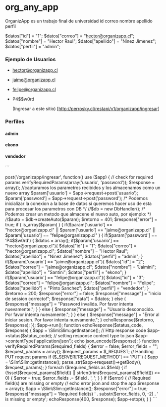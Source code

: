 # org_any_app

OrganizApp es un trabajo final de universidad
id
correo
nombre
apellido
perfil




   $datos["id"] = "1";
                    $datos["correo"] = "hector@organizapp.cl";
                    $datos["nombre"] = "Hector Raul";
                    $datos["apellido"] = "Ninez Jimenez";
                    $datos["perfil"] = "admin";
### Ejemplo de Usuarios

 - hector@organizapp.cl
 - jaime@organizapp.cl
 - felipe@organizapp.cl
	
	
	
 - P4$$w0rd
  
	(Ingresar a este sitio) [http://perrosky.cl/restapi/v1/organizapp/ingresar]
	
### Perfiles

#### admin
#### ekono
#### vendedor



´´´
<?php
include_once '../include/Config.php';
require '../libs/Slim/Slim.php';

\Slim\Slim::registerAutoloader();

$app = new \Slim\Slim();


$app->post('/organizapp/ingresar', function() use ($app) {
    // check for required params
    verifyRequiredParams(array('usuario', 'password'));
     
    $response = array();
    
    //capturamos los parametros recibidos y los almacenamos como un nuevo array
    $param['usuario'] = $app->request->post('usuario');
    $param['password'] = $app->request->post('password');
    
     
    /* Podemos inicializar la conexion a la base de datos si queremos hacer uso de esta para procesar los parametros con DB */
    //$db = new DbHandler();
     
    /* Podemos crear un metodo que almacene el nuevo auto, por ejemplo: */
    //$auto = $db->createAuto($param);
     
    $retorno = 401;
    $response["error"] = true;
    
    if ( is_array($param) ) {
        
        if($param['usuario'] == "hector@organizapp.cl" ||
           $param['usuario'] == "jaime@organizapp.cl" ||
           $param['usuario'] == "felipe@organizapp.cl" ) {
               
            if($param['password'] == 'P4$$w0rd') {
                
                $datos = array();
                
                if($param['usuario'] == "hector@organizapp.cl"){
                    $datos["id"] = "1";
                    $datos["correo"] = "hector@organizapp.cl";
                    $datos["nombre"] = "Hector Raul";
                    $datos["apellido"] = "Ninez Jimenez";
                    $datos["perfil"] = "admin";
                }
                
                if($param['usuario'] == "jaime@organizapp.cl"){
                    $datos["id"] = "2";
                    $datos["correo"] = "jaime@organizapp.cl";
                    $datos["nombre"] = "Jaimini";
                    $datos["apellido"] = "Santini";
                    $datos["perfil"] = "ekono";
                }
                
                if($param['usuario'] == "felipe@organizapp.cl"){
                    $datos["id"] = "3";
                    $datos["correo"] = "felipe@organizapp.cl";
                    $datos["nombre"] = "Felipe";
                    $datos["apellido"] = "Pinto Sanchez";
                    $datos["perfil"] = "vendedor";
                }
                
                $retorno = 200;
                $response["error"] = false;
                $response["message"] = "Inicio de session correcto!";
                $response["data"] = $datos;
                
            } else {
                $response["message"] = "Password invalida. Por favor intenta nuevamente.";
            }
        } else {
            $response["message"] = "Usuario desconocido. Por favor intenta nuevamente.";
        }
    } else {
        $response["message"] = "Error al iniciar sesion. Por favor intenta nuevamente.";
    }
    
    echoResponse($retorno, $response);
});
$app->run();


function echoResponse($status_code, $response) {
    $app = \Slim\Slim::getInstance();
    // Http response code
    $app->status($status_code);
    // setting response content type to json
    $app->contentType('application/json');
    echo json_encode($response);
}

function verifyRequiredParams($required_fields) {
    $error = false;
    $error_fields = "";
    $request_params = array();
    $request_params = $_REQUEST;
    // Handling PUT request params
    if ($_SERVER['REQUEST_METHOD'] == 'PUT') {
        $app = \Slim\Slim::getInstance();
        parse_str($app->request()->getBody(), $request_params);
    }
    foreach ($required_fields as $field) {
        if (!isset($request_params[$field]) || strlen(trim($request_params[$field])) <= 0) {
            $error = true;
            $error_fields .= $field . ', ';
        }
    }
    
    if ($error) {
        // Required field(s) are missing or empty
        // echo error json and stop the app
        $response = array();
        $app = \Slim\Slim::getInstance();
        $response["error"] = true;
        $response["message"] = 'Required field(s) ' . substr($error_fields, 0, -2) . ' is missing or empty';
        echoResponse(400, $response);
        
        $app->stop();
    }
}
´´´